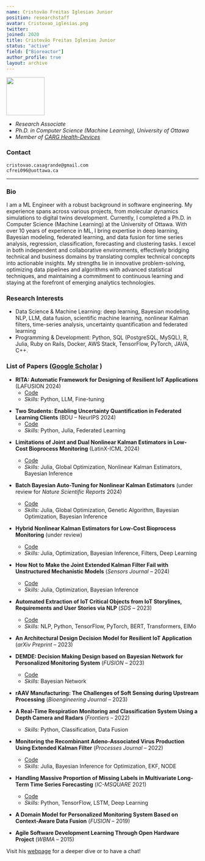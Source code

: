 ```yaml
---
name: Cristovão Freitas Iglesias Junior
position: researchstaff
avatar: Cristovao_iglesias.png
twitter:
joined: 2020
title: Cristovão Freitas Iglesias Junior
status: "active"
field: ["Bioreactor"]
author_profile: true
layout: archive
---
```


<!--<img width="100" src="{{site.baseurl}}/images/people/{{page.avatar}}" data-action="zoom">-->

<img width="100" src="{{site.baseurl}}/images/people/{{page.avatar}}" data-action="zoom">


- _Research Associate_
- _Ph.D. in Computer Science (Machine Learning), University of Ottawa_<br>
- _Member of [CARG Health-Devices](https://carg-uottawa.github.io/)_


### Contact

<i class="fa fa-envelope-o"></i>  `cristovao.casagrande@gmail.com`<br>
<i class="fa fa-envelope-o"></i>  `cfrei096@uottawa.ca`<br>

<hr>

### Bio

I am a ML Engineer with a robust background in software engineering. My experience spans across various projects, from molecular dynamics simulations to digital twins development. Currently, I completed a Ph.D. in Computer Science (Machine Learning) at the University of Ottawa. With over 10 years of experience in ML, I bring expertise in deep learning, Bayesian modeling, federated learning, and data fusion for time series analysis, regression, classification, forecasting and clustering tasks. I excel in both independent and collaborative environments, effectively bridging technical and business domains by translating complex technical concepts into actionable insights. My strengths lie in innovative problem-solving, optimizing data pipelines and algorithms with advanced statistical techniques, and maintaining a commitment to continuous learning and staying at the forefront of emerging analytics technologies.



### Research Interests


- Data Science & Machine Learning: deep learning, Bayesian modeling, NLP, LLM, data fusion, scientific machine learning, nonlinear Kalman filters, time-series analysis, uncertainty quantification and federated learning
-  Programming & Development: Python, SQL (PostgreSQL, MySQL), R, Julia, Ruby on Rails, Docker, AWS Stack, TensorFlow, PyTorch, JAVA, C++.


### List of Papers ([Google Scholar](https://scholar.google.ca/citations?hl=en&user=5Yun7UAAAAAJ&view_op=list_works&sortby=pubdate) )

* **RITA: Automatic Framework for Designing of Resilient IoT Applications** (LAFUSION 2024)
   - [Code](https://github.com/LEpessoa/RITA)  
   - *Skills:* Python, LLM, Fine-tuning
<!--   - [Paper]()
-->
* **Two Students: Enabling Uncertainty Quantification in Federated Learning Clients** (BDU – NeurIPS 2024)  
   - [Code](https://github.com/cristovaoiglesias/2S)  
   - *Skills:* Python, Julia, Federated Learning
<!--   - [Paper]()
-->
* **Limitations of Joint and Dual Nonlinear Kalman Estimators in Low-Cost Bioprocess Monitoring** (LatinX-ICML 2024)  
   - [Code](https://github.com/cristovaoiglesias/NKEs-SANTO)  
   - *Skills:* Julia, Global Optimization, Nonlinear Kalman Estimators, Bayesian Inference  

* **Batch Bayesian Auto-Tuning for Nonlinear Kalman Estimators** (under review for *Nature Scientific Reports* 2024)  
   - [Code](https://github.com/cristovaoiglesias/BAT)  
   - *Skills:* Julia, Global Optimization, Genetic Algorithm, Bayesian Optimization, Bayesian Inference  

* **Hybrid Nonlinear Kalman Estimators for Low-Cost Bioprocess Monitoring** (under review)  
   - [Code](https://github.com/cristovaoiglesias/HNKE)  
   - *Skills:* Julia, Optimization, Bayesian Inference, Filters, Deep Learning  

* **How Not to Make the Joint Extended Kalman Filter Fail with Unstructured Mechanistic Models** (*Sensors Journal* – 2024)  
   - [Code](https://github.com/cristovaoiglesias/JEKF-SANTO)  
   - *Skills:* Julia, Optimization, Bayesian Inference  

* **Automated Extraction of IoT Critical Objects from IoT Storylines, Requirements and User Stories via NLP** (*SDS* – 2023)  
   - [Code](https://github.com/cristovaoiglesias/iot_critical_obj_extraction_via_nlp)  
   - *Skills:* NLP, Python, TensorFlow, PyTorch, BERT, Transformers, ElMo  

* **An Architectural Design Decision Model for Resilient IoT Application** (*arXiv Preprint* – 2023)  

* **DEMDE: Decision Making Design based on Bayesian Network for Personalized Monitoring System** (*FUSION* – 2023)  
   - [Code](https://github.com/cristovaoiglesias/demde)  
   - *Skills:* Bayesian Network  

* **rAAV Manufacturing: The Challenges of Soft Sensing during Upstream Processing** (*Bioengineering Journal* – 2023)  

* **A Real-Time Respiration Monitoring and Classification System Using a Depth Camera and Radars** (*Frontiers* – 2022)  
    - *Skills:* Python, Classification, Data Fusion  

* **Monitoring the Recombinant Adeno-Associated Virus Production Using Extended Kalman Filter** (*Processes Journal* – 2022)  
    - [Code](https://github.com/CARG-uOttawa/EKF4AAVproduction)  
    - *Skills:* Julia, Bayesian Inference for Optimization, EKF, NODE  

* **Handling Massive Proportion of Missing Labels in Multivariate Long-Term Time Series Forecasting** (*IC-MSQUARE* 2021)  
    - [Code](https://github.com/CARG-uOttawa/handlingMPML/tree/main)  
    - *Skills:* Python, TensorFlow, LSTM, Deep Learning  

*  **A Domain Model for Personalized Monitoring System Based on Context-Aware Data Fusion** (*FUSION* – 2019)  

* **Agile Software Development Learning Through Open Hardware Project** (*WBMA* – 2015)  



Visit his [webpage](https://cristovaoiglesias.github.io/personalwebsite/) for a deeper dive or to have a chat!
